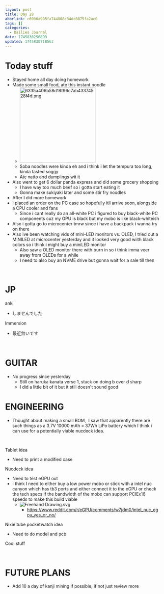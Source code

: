 ```yaml
---
layout: post
title: Day 28
abbrlink: c6006a995fa744808c34de8875fa2ac0
tags: []
categories:
  - Dailies Journal
date: 1745830256893
updated: 1745830718563
---
```


# Today stuff

- Stayed home all day doing homework
- Made some small food, ate this instant noodle
  - <img src="/resources/2e58fcb8a4e84dd6aeecc121d2be25e0.png" alt="6335a406b58d18f96c7ab43374528f4d.png" width="246" height="246" class="jop-noMdConv">
  - Soba noodles were kinda eh and i think i let the tempura too long, kinda tasted soggy
  - Ate natto and dumplings wit it
- Also went to get 6 dollar panda express and did some grocery shopping
  - I have way too much beef so i gotta start eating it
  - Gonna make sukiyaki later and some stir fry noodles
- After I did more homework
- I placed an order on the PC case so hopefully itll arrive soon, alongside a CPU cooler and fans
  - Since i cant really do an all-white PC i figured to buy black-white PC components cuz my GPU is black but my mobo is like black-whiteish
- Also i gotta go to microcenter tmrw since i have a backpack i wanna try on there
- Also ive been watching vids of mini-LED monitors vs. OLED, I tried out a MINILED at microcenter yesterday and it looked very good wiith black colors so i think i might buy a miniLED monitor
  - Also saw a OLED monitor there with burn in so i think imma veer away from OLEDs for a while
  - I need to also buy an NVME drive but gonna wait for a sale till then

 

# JP

anki

- しませんでした

Immersion

- 最近無いです

 

# GUITAR

- No progress since yesterday
  - Still on haruka kanata verse 1, stuck on doing b over d sharp
  - I did a little bit of it but it still doesn't sound good

# ENGINEERING

- Thought about making a small BOM,  I saw that apparently there are such things as a 3.7V 10000 mAh = 37Wh LiPo battery which I think i can use for a potentially viable nucdeck idea.

 

Tablet idea

- Need to print a modified case

Nucdeck idea

- Need to test eGPU out
- I think I need to either buy a low power mobo or stick with a intel nuc canyon which has tb3 ports and either connect it to the eGPU or check the tech specs if the bandwidth of the mobo can support PCIEx16 speeds to make this build viable
  - ![Freehand Drawing.svg](/resources/44dfb27483ec4713b5c872f15914906f.svg)
    - <https://www.reddit.com/r/eGPU/comments/w7jdm0/intel_nuc_egpu_yes_or_no/>

Nixie tube pocketwatch idea

- Need to do model and pcb

Cool stuff

 

# FUTURE PLANS

- Add 10 a day of kanji mining if possible, if not just review more
